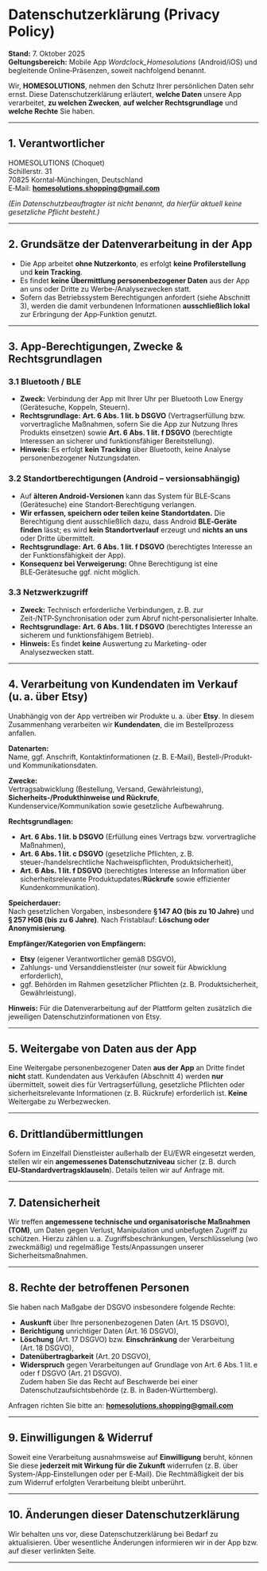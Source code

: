 # Datenschutzerklärung (Privacy Policy)

**Stand:** 7. Oktober 2025  
**Geltungsbereich:** Mobile App *Wordclock_Homesolutions* (Android/iOS) und begleitende Online‑Präsenzen, soweit nachfolgend benannt.

Wir, **HOMESOLUTIONS**, nehmen den Schutz Ihrer persönlichen Daten sehr ernst. Diese Datenschutzerklärung erläutert, **welche Daten** unsere App verarbeitet, **zu welchen Zwecken**, **auf welcher Rechtsgrundlage** und **welche Rechte** Sie haben.

---

## 1. Verantwortlicher

HOMESOLUTIONS (Choquet)  
Schillerstr. 31  
70825 Korntal‑Münchingen, Deutschland  
E‑Mail: **homesolutions.shopping@gmail.com**

*(Ein Datenschutzbeauftragter ist nicht benannt, da hierfür aktuell keine gesetzliche Pflicht besteht.)*

---

## 2. Grundsätze der Datenverarbeitung in der App

- Die App arbeitet **ohne Nutzerkonto**, es erfolgt **keine Profilerstellung** und **kein Tracking**.  
- Es findet **keine Übermittlung personenbezogener Daten** aus der App an uns oder Dritte zu Werbe‑/Analysezwecken statt.  
- Sofern das Betriebssystem Berechtigungen anfordert (siehe Abschnitt 3), werden die damit verbundenen Informationen **ausschließlich lokal** zur Erbringung der App‑Funktion genutzt.

---

## 3. App‑Berechtigungen, Zwecke & Rechtsgrundlagen

### 3.1 Bluetooth / BLE
- **Zweck:** Verbindung der App mit Ihrer Uhr per Bluetooth Low Energy (Gerätesuche, Koppeln, Steuern).  
- **Rechtsgrundlage:** **Art. 6 Abs. 1 lit. b DSGVO** (Vertragserfüllung bzw. vorvertragliche Maßnahmen, sofern Sie die App zur Nutzung Ihres Produkts einsetzen) sowie **Art. 6 Abs. 1 lit. f DSGVO** (berechtigte Interessen an sicherer und funktionsfähiger Bereitstellung).  
- **Hinweis:** Es erfolgt **kein Tracking** über Bluetooth, keine Analyse personenbezogener Nutzungsdaten.

### 3.2 Standortberechtigungen (Android – versionsabhängig)
- Auf **älteren Android‑Versionen** kann das System für BLE‑Scans (Gerätesuche) eine Standort‑Berechtigung verlangen.  
- **Wir erfassen, speichern oder teilen keine Standortdaten.** Die Berechtigung dient ausschließlich dazu, dass Android **BLE‑Geräte finden** lässt; es wird **kein Standortverlauf** erzeugt und **nichts an uns** oder Dritte übermittelt.  
- **Rechtsgrundlage:** **Art. 6 Abs. 1 lit. f DSGVO** (berechtigtes Interesse an der Funktionsfähigkeit der App).  
- **Konsequenz bei Verweigerung:** Ohne Berechtigung ist eine BLE‑Gerätesuche ggf. nicht möglich.

### 3.3 Netzwerkzugriff
- **Zweck:** Technisch erforderliche Verbindungen, z. B. zur Zeit‑/NTP‑Synchronisation oder zum Abruf nicht‑personalisierter Inhalte.  
- **Rechtsgrundlage:** **Art. 6 Abs. 1 lit. f DSGVO** (berechtigtes Interesse an sicherem und funktionsfähigem Betrieb).  
- **Hinweis:** Es findet **keine** Auswertung zu Marketing‑ oder Analysezwecken statt.

---

## 4. Verarbeitung von Kundendaten im Verkauf (u. a. über Etsy)

Unabhängig von der App vertreiben wir Produkte u. a. über **Etsy**. In diesem Zusammenhang verarbeiten wir **Kundendaten**, die im Bestellprozess anfallen.

**Datenarten:**  
Name, ggf. Anschrift, Kontaktinformationen (z. B. E‑Mail), Bestell‑/Produkt‑ und Kommunikationsdaten.

**Zwecke:**  
Vertragsabwicklung (Bestellung, Versand, Gewährleistung), **Sicherheits‑/Produkthinweise und Rückrufe**, Kundenservice/Kommunikation sowie gesetzliche Aufbewahrung.

**Rechtsgrundlagen:**  
- **Art. 6 Abs. 1 lit. b DSGVO** (Erfüllung eines Vertrags bzw. vorvertragliche Maßnahmen),  
- **Art. 6 Abs. 1 lit. c DSGVO** (gesetzliche Pflichten, z. B. steuer‑/handelsrechtliche Nachweispflichten, Produktsicherheit),  
- **Art. 6 Abs. 1 lit. f DSGVO** (berechtigtes Interesse an Information über sicherheitsrelevante Produktupdates/**Rückrufe** sowie effizienter Kundenkommunikation).

**Speicherdauer:**  
Nach gesetzlichen Vorgaben, insbesondere **§ 147 AO (bis zu 10 Jahre)** und **§ 257 HGB (bis zu 6 Jahre)**. Nach Fristablauf: **Löschung oder Anonymisierung**.

**Empfänger/Kategorien von Empfängern:**  
- **Etsy** (eigener Verantwortlicher gemäß DSGVO),  
- Zahlungs‑ und Versanddienstleister (nur soweit für Abwicklung erforderlich),  
- ggf. Behörden im Rahmen gesetzlicher Pflichten (z. B. Produktsicherheit, Gewährleistung).  

**Hinweis:** Für die Datenverarbeitung auf der Plattform gelten zusätzlich die jeweiligen Datenschutzinformationen von Etsy.

---

## 5. Weitergabe von Daten aus der App

Eine Weitergabe personenbezogener Daten **aus der App** an Dritte findet **nicht** statt. Kundendaten aus Verkäufen (Abschnitt 4) werden **nur** übermittelt, soweit dies für Vertragserfüllung, gesetzliche Pflichten oder sicherheitsrelevante Informationen (z. B. Rückrufe) erforderlich ist. **Keine** Weitergabe zu Werbezwecken.

---

## 6. Drittlandübermittlungen

Sofern im Einzelfall Dienstleister außerhalb der EU/EWR eingesetzt werden, stellen wir ein **angemessenes Datenschutzniveau** sicher (z. B. durch **EU‑Standardvertragsklauseln**). Details teilen wir auf Anfrage mit.

---

## 7. Datensicherheit

Wir treffen **angemessene technische und organisatorische Maßnahmen (TOM)**, um Daten gegen Verlust, Manipulation und unbefugten Zugriff zu schützen. Hierzu zählen u. a. Zugriffsbeschränkungen, Verschlüsselung (wo zweckmäßig) und regelmäßige Tests/Anpassungen unserer Sicherheitsmaßnahmen.

---

## 8. Rechte der betroffenen Personen

Sie haben nach Maßgabe der DSGVO insbesondere folgende Rechte:  
- **Auskunft** über Ihre personenbezogenen Daten (Art. 15 DSGVO),  
- **Berichtigung** unrichtiger Daten (Art. 16 DSGVO),  
- **Löschung** (Art. 17 DSGVO) bzw. **Einschränkung** der Verarbeitung (Art. 18 DSGVO),  
- **Datenübertragbarkeit** (Art. 20 DSGVO),  
- **Widerspruch** gegen Verarbeitungen auf Grundlage von Art. 6 Abs. 1 lit. e oder f DSGVO (Art. 21 DSGVO).  
Zudem haben Sie das Recht auf Beschwerde bei einer Datenschutzaufsichtsbehörde (z. B. in Baden‑Württemberg).

Anfragen richten Sie bitte an: **homesolutions.shopping@gmail.com**

---

## 9. Einwilligungen & Widerruf

Soweit eine Verarbeitung ausnahmsweise auf **Einwilligung** beruht, können Sie diese **jederzeit mit Wirkung für die Zukunft** widerrufen (z. B. über System‑/App‑Einstellungen oder per E‑Mail). Die Rechtmäßigkeit der bis zum Widerruf erfolgten Verarbeitung bleibt unberührt.

---

## 10. Änderungen dieser Datenschutzerklärung

Wir behalten uns vor, diese Datenschutzerklärung bei Bedarf zu aktualisieren. Über wesentliche Änderungen informieren wir in der App bzw. auf dieser verlinkten Seite.

---

<!--
HINWEIS FÜR ENTWICKLER (nicht Teil der Policy):

1) Play Console: Trage den normalen GitHub-„Blob“-Link auf diese Datei ein, z. B.
   https://github.com/<user>/<repo>/blob/main/PRIVACY.md
   (Kein „raw“‑Link, kein PDF/Auto‑Download, Repo öffentlich.)

2) In‑App‑Link: Verlinke diese Seite zusätzlich in der App (z. B. Einstellungen → Datenschutz).

3) Data Safety: Stelle sicher, dass die Angaben dort mit dieser Policy übereinstimmen (kein Standort‑Tracking etc.).
-->
